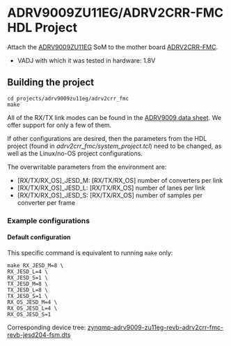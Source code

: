 <!-- no_no_os -->

# ADRV9009ZU11EG/ADRV2CRR-FMC HDL Project

Attach the [ADRV9009ZU11EG](https://www.analog.com/adrv9009-zu11eg) SoM to the mother board [ADRV2CRR-FMC](https://www.analog.com/adrv2crr-fmc).

- VADJ with which it was tested in hardware: 1.8V

## Building the project

```
cd projects/adrv9009zu11eg/adrv2crr_fmc
make
```

All of the RX/TX link modes can be found in the [ADRV9009 data sheet](https://www.analog.com/media/en/technical-documentation/data-sheets/ADRV9009.pdf). We offer support for only a few of them.

If other configurations are desired, then the parameters from the HDL project (found in *adrv2crr_fmc/system_project.tcl*) need to be changed, as well as the Linux/no-OS project configurations.

The overwritable parameters from the environment are:

- [RX/TX/RX_OS]_JESD_M: [RX/TX/RX_OS] number of converters per link
- [RX/TX/RX_OS]_JESD_L: [RX/TX/RX_OS] number of lanes per link
- [RX/TX/RX_OS]_JESD_S: [RX/TX/RX_OS] number of samples per converter per frame

### Example configurations

#### Default configuration

This specific command is equivalent to running `make` only:

```
make RX_JESD_M=8 \
RX_JESD_L=4 \
RX_JESD_S=1 \
TX_JESD_M=8 \
TX_JESD_L=8 \
TX_JESD_S=1 \
RX_OS_JESD_M=4 \
RX_OS_JESD_L=4 \
RX_OS_JESD_S=1
```

Corresponding device tree: [zynqmp-adrv9009-zu11eg-revb-adrv2crr-fmc-revb-jesd204-fsm.dts](https://github.com/analogdevicesinc/linux/blob/main/arch/arm64/boot/dts/xilinx/zynqmp-adrv9009-zu11eg-revb-adrv2crr-fmc-revb-jesd204-fsm.dts)

